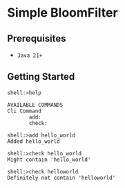 #  Simple BloomFilter

## Prerequisites
- `Java 21+`

## Getting Started

```shell
shell:>help

AVAILABLE COMMANDS
Cli Command
       add: 
       check: 

shell:>add hello_world
Added hello_world

shell:>check hello_world
Might contain 'hello_world'

shell:>check helloworld
Definitely not contain 'helloworld'
```

